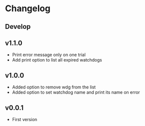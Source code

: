 # Changelog

## Develop

## v1.1.0

- Print error message only on one trial
- Add print option to list all expired watchdogs

## v1.0.0

- Added option to remove wdg from the list
- Added option to set watchdog name and print its name on error

## v0.0.1

- First version
